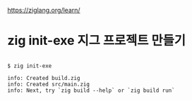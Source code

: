 
https://ziglang.org/learn/

# zig init-exe 지그 프로젝트 만들기 


```

$ zig init-exe

info: Created build.zig
info: Created src/main.zig
info: Next, try `zig build --help` or `zig build run`
  
```

